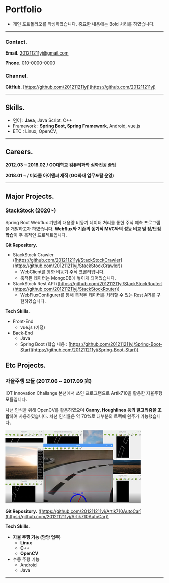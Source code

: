 # Portfolio

- 개인 포트폴리오를 작성하였습니다. 중요한 내용에는 Bold 처리를 하였습니다.

---

### Contact.

**Email.** 201211211yj@gmail.com

**Phone.** 010-0000-0000

### Channel.

**GitHub.** [https://github.com/201211211yj](https://github.com/201211211yj)

---

## Skills.

- 언어 : **Java**, Java Script, C++
- Framework : **Spring Boot, Spring Framework**, Android, vue.js
- ETC : Linux, OpenCV,

---

## Careers.

**2012.03 ~ 2018.02 / OO대학교 컴퓨터과학 심화전공 졸업**

**2018.01 ~ / 미라콤 아이앤씨 재직 (OO화재 업무포탈 운영)**

---

## Major Projects.

### StackStock (2020~)

Spring Boot Webflux 기반의 대용량 비동기 데이터 처리를 통한 주식 예측 프로그램을 개발하고자 하였습니다. **Webflux와 기존의 동기적 MVC와의 성능 비교 및 장/단점 학습**이 주 목적인 프로젝트입니다.

**Git Repository.** 

- StackStock Crawler ([https://github.com/201211211yj/StackStockCrawler](https://github.com/201211211yj/StackStockCrawler))
    - WebClient를 통한 비동기 주식 크롤러입니다.
    - 축적된 데이터는 MongoDB에 쌓이게 되어있습니다.
- StackStock Rest API ([https://github.com/201211211yj/StackStockRouter](https://github.com/201211211yj/StackStockRouter))
    - WebFluxConfigurer를 통해 축적된 데이터를 처리할 수 있는 Rest API를 구현하였습니다.

**Tech Skills.**

- Front-End
    - vue.js (예정)
- Back-End
    - Java
    - Spring Boot (학습 내용 : [https://github.com/201211211yj/Spring-Boot-Start](https://github.com/201211211yj/Spring-Boot-Start))

## Etc Projects.

### 자율주행 모듈 (2017.06 ~ 2017.09 完)

IOT Innovation Challange 본선에서 쓰인 프로그램으로 Artik710을 활용한 자율주행 모듈입니다. 

차선 인식을 위해 OpenCV를 활용하였으며 **Canny, Houghlines 등의 알고리즘을 조합**하여 사용하였습니다. 차선 인식률은 약 70%로 대부분의 트랙에 완주가 가능했습니다.

![src/Untitled.png](src/Untitled.png)

**Git Repository.** ([https://github.com/201211211yj/Artik710AutoCar](https://github.com/201211211yj/Artik710AutoCar))

**Tech Skills.**

- **자율 주행 기능 (담당 업무)**
    - **Linux**
    - **C++**
    - **OpenCV**
- 수동 주행 기능
    - Android
    - Java

---
